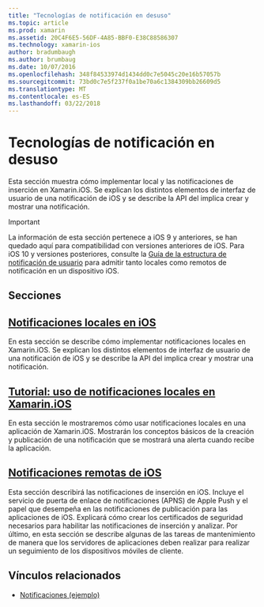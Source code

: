 ```yaml
---
title: "Tecnologías de notificación en desuso"
ms.topic: article
ms.prod: xamarin
ms.assetid: 20C4F6E5-56DF-4A85-BBF0-E38C88586307
ms.technology: xamarin-ios
author: bradumbaugh
ms.author: brumbaug
ms.date: 10/07/2016
ms.openlocfilehash: 348f84533974d1434dd0c7e5045c20e16b57057b
ms.sourcegitcommit: 73bd0c7e5f237f0a1be70a6c1384309bb26609d5
ms.translationtype: MT
ms.contentlocale: es-ES
ms.lasthandoff: 03/22/2018
---
```

# <a name="deprecated-notification-technologies"></a>Tecnologías de notificación en desuso

Esta sección muestra cómo implementar local y las notificaciones de inserción en Xamarin.iOS. Se explican los distintos elementos de interfaz de usuario de una notificación de iOS y se describe la API del implica crear y mostrar una notificación.

> [!IMPORTANT]
> La información de esta sección pertenece a iOS 9 y anteriores, se han quedado aquí para compatibilidad con versiones anteriores de iOS. Para iOS 10 y versiones posteriores, consulte la [Guía de la estructura de notificación de usuario](~/ios/platform/user-notifications/index.md) para admitir tanto locales como remotos de notificación en un dispositivo iOS.




## <a name="sections"></a>Secciones

<a name="Local Notifications In iOS" />

##  <a name="local-notifications-in-ioslocal-notifications-in-iosmd"></a>[Notificaciones locales en iOS](local-notifications-in-ios.md)

En esta sección se describe cómo implementar notificaciones locales en Xamarin.iOS. Se explican los distintos elementos de interfaz de usuario de una notificación de iOS y se describe la API del implica crear y mostrar una notificación.

<a name="Local Notifications Walkthrough" />

##  <a name="walkthrough---using-local-notifications-in-xamarinioslocal-notifications-in-ios-walkthroughmd"></a>[Tutorial: uso de notificaciones locales en Xamarin.iOS](local-notifications-in-ios-walkthrough.md)

En esta sección le mostraremos cómo usar notificaciones locales en una aplicación de Xamarin.iOS. Mostrarán los conceptos básicos de la creación y publicación de una notificación que se mostrará una alerta cuando recibe la aplicación.

<a name="Remote Notifications In iOS" />

##  <a name="remote-notifications-in-iosremote-notifications-in-iosmd"></a>[Notificaciones remotas de iOS](remote-notifications-in-ios.md)

Esta sección describirá las notificaciones de inserción en iOS. Incluye el servicio de puerta de enlace de notificaciones (APNS) de Apple Push y el papel que desempeña en las notificaciones de publicación para las aplicaciones de iOS. Explicará cómo crear los certificados de seguridad necesarios para habilitar las notificaciones de inserción y analizar. Por último, en esta sección se describe algunas de las tareas de mantenimiento de manera que los servidores de aplicaciones deben realizar para realizar un seguimiento de los dispositivos móviles de cliente.

## <a name="related-links"></a>Vínculos relacionados

- [Notificaciones (ejemplo)](https://developer.xamarin.com/samples/monotouch/Notifications/)
